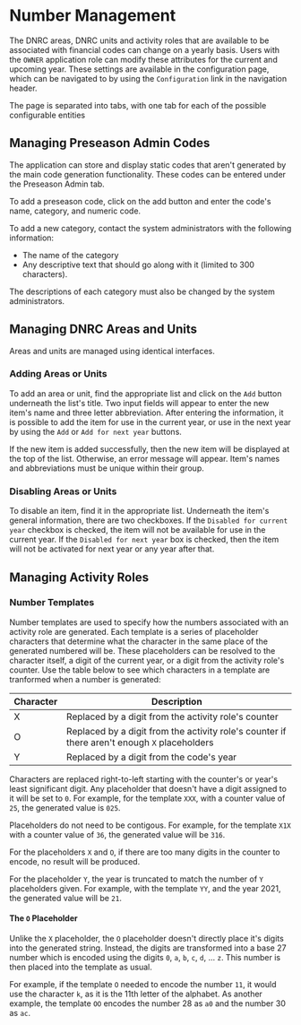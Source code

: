 # Number Management

The DNRC areas, DNRC units and activity roles that are available
to be associated with financial codes can change on a yearly basis.
Users with the `OWNER` application role can modify these attributes for
the current and upcoming year. These settings are available in the
configuration page, which can be navigated to by using the `Configuration`
link in the navigation header.

The page is separated into tabs, with one tab for each of the possible
configurable entities

## Managing Preseason Admin Codes

The application can store and display static codes that aren't
generated by the main code generation functionality. These codes can
be entered under the Preseason Admin tab.

To add a preseason code, click on the add button and enter the code's
name, category, and numeric code.

To add a new category, contact the system administrators with the
following information:

+ The name of the category
+ Any descriptive text that should go along with it (limited to 300
  characters).

The descriptions of each category must also be changed by the system
administrators.

## Managing DNRC Areas and Units

Areas and units are managed using identical interfaces.

### Adding Areas or Units

To add an area or unit, find the appropriate list and click on the `Add`
button underneath the list's title. Two input fields will appear to enter
the new item's name and three letter abbreviation. After entering the
information, it is possible to add the item for use in the current year, or
use in the next year by using the `Add` or `Add for next year` buttons.

If the new item is added successfully, then the new item will be displayed
at the top of the list. Otherwise, an error message will appear. Item's names
and abbreviations must be unique within their group.

### Disabling Areas or Units

To disable an item, find it in the appropriate list. Underneath the item's
general information, there are two checkboxes. If the
`Disabled for current year` checkbox is checked, the item will not be available
for use in the current year. If the `Disabled for next year` box is checked, then
the item will not be activated for next year or any year after that.

## Managing Activity Roles

### Number Templates

Number templates are used to specify how the numbers associated with
an activity role are generated. Each template is a series of
placeholder characters that determine what the character in the same
place of the generated numbered will be. These placeholders can be
resolved to the character itself, a digit of the current year, or a
digit from the activity role's counter. Use the table below to
see which characters in a template are tranformed when a number is
generated:

| Character | Description |
|-----------|-------------|
| X         | Replaced by a digit from the activity role's counter |
| O         | Replaced by a digit from the activity role's counter if there aren't enough `X` placeholders |
| Y         | Replaced by a digit from the code's year |

Characters are replaced right-to-left starting with the counter's or year's least
significant digit. Any placeholder that doesn't have a digit assigned
to it will be set to `0`. For example, for the template `XXX`, with a
counter value of `25`, the generated value is `025`.

Placeholders do not need to be contigous. For example, for the
template `X1X` with a counter value of `36`, the generated value will
be `316`.

For the placeholders `X` and `O`, if there are too many digits in the
counter to encode, no result will be produced.

For the placeholder `Y`, the year is truncated to match the number of
`Y` placeholders given. For example, with the template `YY`, and the
year 2021, the generated value will be `21`.

#### The `O` Placeholder

Unlike the `X` placeholder, the `O` placeholder doesn't directly
place it's digits into the generated string. Instead, the digits are
transformed into a base 27 number which is encoded using the
digits `0`, `a`, `b`, `c`, `d`, ... `z`. This number is then placed
into the template as usual.

For example, if the template `O` needed to encode the number `11`, it
would use the character `k`, as it is the 11th letter of the
alphabet. As another example, the template `OO` encodes the number 28
as `a0` and the number 30 as `ac`.
